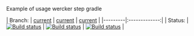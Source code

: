 Example of usage wercker step gradle

| Branch: | [current](https://github.com/valery1707/wercker-step-gradle-demo/tree/current) | [current](https://github.com/valery1707/wercker-step-gradle-demo/tree/v-2.9) | [current](https://github.com/valery1707/wercker-step-gradle-demo/tree/wrapper) |
|---------|:-------------:|
| Status: | [![Build status](https://app.wercker.com/status/9d20be556a153fc3b0ae1ebcbbc16def/m/current)](https://app.wercker.com/project/bykey/9d20be556a153fc3b0ae1ebcbbc16def) | [![Build status](https://app.wercker.com/status/9d20be556a153fc3b0ae1ebcbbc16def/m/v-2.9)](https://app.wercker.com/project/bykey/9d20be556a153fc3b0ae1ebcbbc16def) | [![Build status](https://app.wercker.com/status/9d20be556a153fc3b0ae1ebcbbc16def/m/wrapper)](https://app.wercker.com/project/bykey/9d20be556a153fc3b0ae1ebcbbc16def) |
